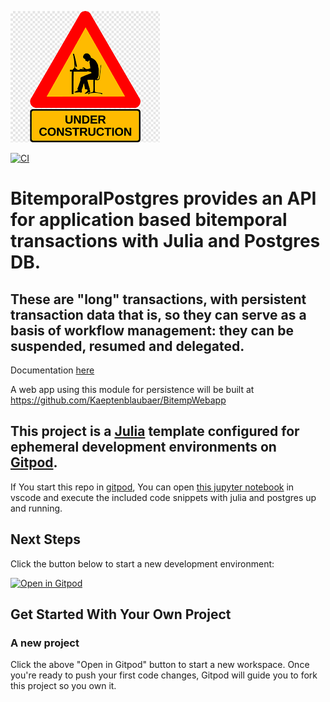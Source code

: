 ![beware - work in progress](docs/src/assets/wip.png)

[![CI](https://github.com/Kaeptenblaubaer/BitemporalPostgres.jl/actions/workflows/CI.yml/badge.svg)](https://github.com/Kaeptenblaubaer/BitemporalPostgres.jl/actions/workflows/CI.yml)

# BitemporalPostgres provides an API for application based bitemporal transactions with Julia and Postgres DB.
## These are "long" transactions, with persistent transaction data that is, so they can serve as a basis of workflow management: they can be suspended, resumed and delegated.

Documentation
[here](https://kaeptenblaubaer.github.io/BitemporalPostgres.jl/dev)

A web app using this module for persistence will be built at https://github.com/Kaeptenblaubaer/BitempWebapp


## This project is a [Julia](https://julialang.org/) template configured for ephemeral development environments on [Gitpod](https://www.gitpod.io/). 
If You start this repo in [gitpod](https://www.gitpod.io/docs/), You can open [this jupyter notebook](./bitemporal_testcase.ipynb) in vscode and execute the included code snippets with julia and postgres up and running.

## Next Steps

Click the button below to start a new development environment:

[![Open in Gitpod](https://gitpod.io/button/open-in-gitpod.svg)](https://gitpod.io/#https://github.com/gitpod-io/template-julia)

## Get Started With Your Own Project

### A new project

Click the above "Open in Gitpod" button to start a new workspace. Once you're ready to push your first code changes, Gitpod will guide you to fork this project so you own it.
